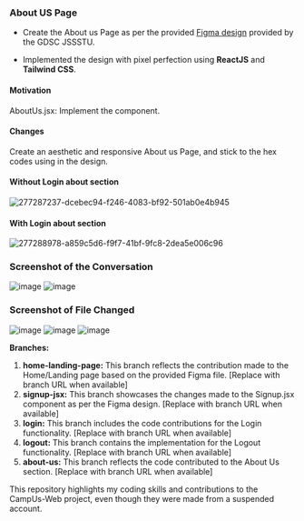 ### About US Page

- Create the About us Page as per the provided [Figma design](https://www.figma.com/proto/MfbtIqwt0fjPtmWOuQ7yCQ/CampUs?type=design&node-id=12-364&t=9JuB3TEFpHrqwBXt-1&scaling=min-zoom&page-id=0%3A1&starting-point-node-id=12%3A364) provided by the GDSC JSSSTU. 

- Implemented the design with pixel perfection using **ReactJS** and **Tailwind CSS**.

#### Motivation
AboutUs.jsx: Implement the component.

#### Changes
Create an aesthetic and responsive About us Page, and stick to the hex codes using in the design.

#### Without Login about section
  ![277287237-dcebec94-f246-4083-bf92-501ab0e4b945](https://github.com/sumitkrjha/CampUs-Web/assets/167055828/b363ff61-5699-4718-8099-bd79ff0af4b3)

#### With Login about section
  ![277288978-a859c5d6-f9f7-41bf-9fc8-2dea5e006c96](https://github.com/sumitkrjha/CampUs-Web/assets/167055828/b3662307-4a65-43f4-bc5d-b4cdba564b72)


### Screenshot of the Conversation
  ![image](https://github.com/sumitkrjha/CampUs-Web/assets/167055828/fc32f25f-dc20-4a39-aea1-198a0369d3c0)
  ![image](https://github.com/sumitkrjha/CampUs-Web/assets/167055828/77d18b27-6063-453e-9029-61d2cda10fe1)

### Screenshot of File Changed
  ![image](https://github.com/sumitkrjha/CampUs-Web/assets/167055828/dcdfd679-9367-4efe-9386-74baf094f19b)
  ![image](https://github.com/sumitkrjha/CampUs-Web/assets/167055828/2f52d616-90b4-44fa-abb8-55ff0d04199b)
  ![image](https://github.com/sumitkrjha/CampUs-Web/assets/167055828/87eaf883-e89a-41b7-bda6-bc5b942b1b27)


**Branches:**

1. **home-landing-page:** This branch reflects the contribution made to the Home/Landing page based on the provided Figma file. [Replace with branch URL when available]
2. **signup-jsx:** This branch showcases the changes made to the Signup.jsx component as per the Figma design. [Replace with branch URL when available]
3. **login:** This branch includes the code contributions for the Login functionality. [Replace with branch URL when available]
4. **logout:** This branch contains the implementation for the Logout functionality. [Replace with branch URL when available]
5. **about-us:** This branch reflects the code contributed to the About Us section. [Replace with branch URL when available]

This repository highlights my coding skills and contributions to the CampUs-Web project, even though they were made from a suspended account.
